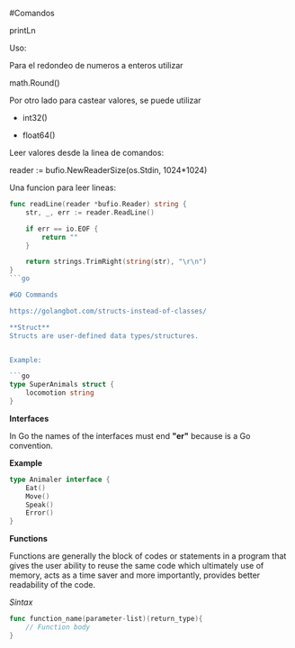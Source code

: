 #Comandos

printLn

Uso:

Para el redondeo de numeros a enteros utilizar

math.Round()

Por otro lado para castear valores, se puede utilizar

- int32()

- float64()

Leer valores desde la linea de comandos:

reader := bufio.NewReaderSize(os.Stdin, 1024*1024)


Una funcion para leer lineas:

```go
func readLine(reader *bufio.Reader) string {
	str, _, err := reader.ReadLine()

	if err == io.EOF {
		return ""
	}

	return strings.TrimRight(string(str), "\r\n")
}
```go

#GO Commands

https://golangbot.com/structs-instead-of-classes/

**Struct**
Structs are user-defined data types/structures.


Example:

```go
type SuperAnimals struct { 
    locomotion string
} 
```

**Interfaces**

In Go the names of the interfaces must end **"er"** because is a Go convention.

**Example**

```go
type Animaler interface {
	Eat()
	Move()
	Speak()
	Error()
}
```

**Functions**

Functions are generally the block of codes or statements in a program that gives the user ability to reuse the same code which ultimately use of memory, acts as a time saver and more importantly, provides better readability of the code.

*Sintax*

```go
func function_name(parameter-list)(return_type){
	// Function body
}
```

